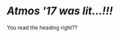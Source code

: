 <!-- TITLE: Atmos 2017 -->
<!-- SUBTITLE: About Atmos 2017 -->

# ***Atmos '17 was lit...!!!***
You read the heading right??
